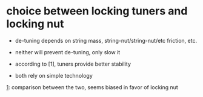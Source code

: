 # choice between locking tuners and locking nut

- de-tuning depends on string mass,
string-nut/string-nut/etc friction,
etc.

- neither will prevent de-tuning, only slow it

- according to [1], tuners provide better stability

- both rely on simple technology

[1](https://guitarunit.com/locking-nut-vs-locking-tuners-whats-the-best-for-you):
comparison between the two, seems biased in favor of locking nut
